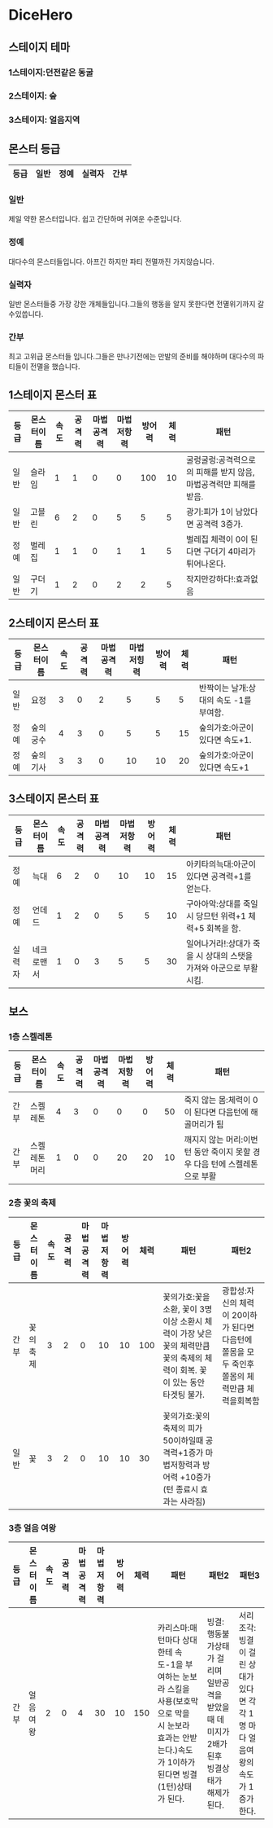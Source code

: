 # DiceHero





## 스테이지 테마

### 1스테이지:던전같은 동굴

### 2스테이지: 숲

### 3스테이지: 얼음지역



## 몬스터 등급
|등급|일반|정예|실력자|간부|
|--|--|--|--|--|
### 일반
제일 약한 몬스터입니다.  쉽고 간단하며 귀여운 수준입니다.

### 정예
대다수의 몬스터들입니다. 아프긴 하지만 파티 전멸까진 가지않습니다.

### 실력자
일반 몬스터들중 가장 강한 개체들입니다.그들의 행동을 알지 못한다면 전멸위기까지 갈수있씁니다.

### 간부
최고 고위급 몬스터들 입니다.그들은 만나기전에는 만발의 준비를 해야하며 대다수의 파티들이 전멸을 했습니다. 

## 1스테이지 몬스터 표
|등급|몬스터이름|속도|공격력|마법공격력|마법저항력|방어력|체력|패턴|
|---|-----|---|---|---|---|---|---|------|
|일반|슬라임|1|1|0|0|100|10| 굴렁굴렁:공격력으로의 피해를 받지 않음, 마법공격력만 피해를 받음.|
|일반|고블린|6|2|0|5|5|5|광기:피가 1이 남았다면 공격력 3증가.|
|정예|벌레집|1|1|0|1|1|5|벌레집 체력이 0이 된다면 구더기 4마리가 튀어나온다.|
|일반|구더기|1|2|0|2|2|5|작지만강하다!:효과없음|


## 2스테이지 몬스터 표
|등급|몬스터이름|속도|공격력|마법공격력|마법저힝력|방어력|체력|패턴|
|---|-----|---|---|---|---|---|---|------|
|일반|요정|3|0|2|5|5|5|반짝이는 날개:상대의 속도 -1를 부여함.|
|정예|숲의궁수|4|3|0|5|5|15|숲의가호:아군이 있다면 속도+1.|
|정예|숲의기사|3|3|0|10|10|20|숲의가호:아군이 있다면 속도+1|


## 3스테이지 몬스터 표
|등급|몬스터이름|속도|공격력|마법공격력|마법저항력|방어력|체력|패턴|
|---|-----|---|---|---|---|---|---|------|
|정예|늑대|6|2|0|10|10|15|아키타의늑대:아군이 있다면 공격력+1를 얻는다.|
|정예|언데드|1|2|0|5|5|10|구아아악:상대를 죽일시 당므턴 위력+1 체력+5 회복을 함.|
|실력자|네크로맨서|1|0|3|5|5|30|일어나거라!:상대가 죽을 시 상대의 스탯을 가져와 아군으로 부활시킴.|




## 보스

### 1층 스켈레톤
|등급|몬스터이름|속도|공격력|마법공격력|마법저항력|방어력|체력|패턴|
|---|-----|---|---|---|---|---|---|------|
|간부|스켈레톤|4|3|0|0|0|50|죽지 않는 몸:체력이 0이 된다면 다음턴에 해골머리가 됨|
|간부|스켈레톤머리|1|0|0|20|20|10|깨지지 않는 머리:이번 턴 동안 죽이지 못할 경우 다음 턴에 스켈레톤으로 부활|

### 2층 꽃의 축제
|등급|몬스터이름|속도|공격력|마법공격력|마법저항력|방어력|체력|패턴|패턴2|
|---|-----|---|---|---|---|---|---|-------------|----|
|간부|꽃의축제|3|2|0|10|10|100|꽃의가호:꽃을 소환, 꽃이 3명이상 소환시 체력이 가장 낮은 꽃의 체력만큼 꽃의 축제의 체력이 회복. 꽃이 있는 동안 타겟팅 불가.|광합성:자신의 체력이 20이하가 된다면 다음턴에 쫄몸을 모두 죽인후 쫄몸의 체력만큼 체력을회복함|
|일반|꽃|3|2|0|10|10|30|꽃의가호:꽃의 축제의 피가 50이하일때 공격력+1증가 마법저항력과 방어력 +10증가(턴 종료시 효과는 사라짐)|

### 3층 얼음 여왕
|등급|몬스터이름|속도|공격력|마법공격력|마법저항력|방어력|체력|패턴|패턴2|패턴3|
|---|-----|---|---|---|---|---|---|-------------|----|---|
|간부|얼음여왕|2|0|4|30|10|150|카리스마:매턴마다 상대한테 속도-1을 부여하는 눈보라 스킬을 사용(보호막으로 막을 시 눈보라 효과는 안받는다.)속도가 1이하가 된다면 빙결(1턴)상태가 된다.|빙결:행동불가상태가 걸리며 일반공격을 받았을 때 데미지가 2배가 된후 빙결상태가 해제가 된다.|서리조각:빙결이 걸린 상대가 있다면 각각 1명 마다 얼음여왕의 속도가 1증가한다.|

